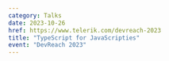 ```yaml
---
category: Talks
date: 2023-10-26
href: https://www.telerik.com/devreach-2023
title: "TypeScript for JavaScripties"
event: "DevReach 2023"
---
```

